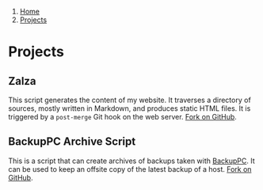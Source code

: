 <!-- -
Title: Projects
Description: Marios Zindilis's Projects 
First Published: 2015-04-18
- -->

<ol class="breadcrumb" itemprop="breadcrumb">
	<li><a href="/">Home</a></li>
	<li><a href="/projects/">Projects</a></li>
</ol>

Projects
========

Zalza
-----

This script generates the content of my website. It traverses a directory of 
sources, mostly written in Markdown, and produces static HTML files. It is 
triggered by a `post-merge` Git hook on the web server. [Fork on GitHub][1].

BackupPC Archive Script
-----------------------

This is a script that can create archives of backups taken with [BackupPC][2]. 
It can be used to keep an offsite copy of the latest backup of a host. 
[Fork on GitHub][3].

<!-- Links -->
[1]: https://github.com/marios-zindilis/zalza "Zalza"
[2]: /docs/backuppc.html "BackupPC"
[3]: https://github.com/marios-zindilis/backuppc-archive/ "BackupPC Archive"

